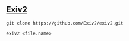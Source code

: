 ## [Exiv2](https://exiv2.org/index.html)


 ```
 git clone https://github.com/Exiv2/exiv2.git
 ```
```
exiv2 <file.name>
```
